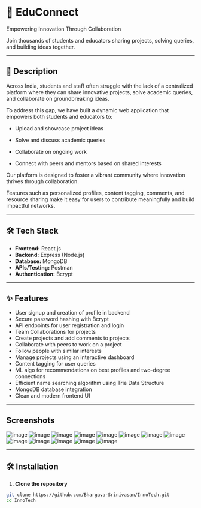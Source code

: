 # 🚀 EduConnect

Empowering Innovation Through Collaboration

Join thousands of students and educators sharing projects, solving queries, and building ideas together.

---

## 📖 Description

Across India, students and staff often struggle with the lack of a centralized platform where they can share innovative projects, solve academic queries, and collaborate on groundbreaking ideas.

To address this gap, we have built a dynamic web application that empowers both students and educators to:

 - Upload and showcase project ideas

 - Solve and discuss academic queries

 - Collaborate on ongoing work

 - Connect with peers and mentors based on shared interests

Our platform is designed to foster a vibrant community where innovation thrives through collaboration.

Features such as personalized profiles, content tagging, comments, and resource sharing make it easy for users to contribute meaningfully and build impactful networks.

---

## 🛠️ Tech Stack

- **Frontend:** React.js
- **Backend:**  Express (Node.js)
- **Database:** MongoDB
- **APIs/Testing:** Postman
- **Authentication:** Bcrypt

---


## ✨ Features

- User signup and creation of profile in backend
- Secure password hashing with Bcrypt
- API endpoints for user registration and login
- Team Collaborations for projects
- Create projects and add comments to projects
- Collaborate with peers to work on a project
- Follow people with similar interests
- Manage projects using an interactive dashboard
- Content tagging for user queries
- ML algo for recommendations on best profiles and two-degree connections
- Efficient name searching algorithm using Trie Data Structure
- MongoDB database integration
- Clean and modern frontend UI

---

## Screenshots

![image](https://github.com/user-attachments/assets/2e73d957-c6e4-4708-89fd-b329b44669f4)
![image](https://github.com/user-attachments/assets/239bc547-b68c-4add-9219-02966ee1be4a)
![image](https://github.com/user-attachments/assets/c50e4b29-3785-4ad3-9b95-ab6ba1d6c42f)
![image](https://github.com/user-attachments/assets/51244593-1540-4813-8d0a-5bc9c81d7f87)
![image](https://github.com/user-attachments/assets/5bb7d32c-b42c-470b-8e5c-6b2ea85b5177)
![image](https://github.com/user-attachments/assets/e047582f-4ea6-4bdb-94c8-bd8046136c91)
![image](https://github.com/user-attachments/assets/d1e4821c-2b9b-4027-b7a0-b37047c645ff)
![image](https://github.com/user-attachments/assets/08d8aa5e-7d10-4f5e-99b2-fe6a307e795d)
![image](https://github.com/user-attachments/assets/54cfd7f5-a15b-4e6f-9273-bf5402f1ea57)
![image](https://github.com/user-attachments/assets/4299a904-40f3-49fa-ac6a-5588d4392e0e)
![image](https://github.com/user-attachments/assets/5da0340a-8404-4fbf-9f43-f6118fca046f)
![image](https://github.com/user-attachments/assets/916887c5-d2f9-4c3f-ab8d-94bebc869c9e)
![image](https://github.com/user-attachments/assets/e4cc8cd9-d3e4-4ffa-9cd5-c766201282f6)


---

## 🛠️ Installation

1. **Clone the repository**

```bash
git clone https://github.com/Bhargava-Srinivasan/InnoTech.git
cd InnoTech
